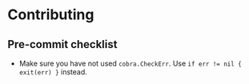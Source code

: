 # Contributing

## Pre-commit checklist

- Make sure you have not used `cobra.CheckErr`. Use `if err != nil { exit(err) }` instead.
